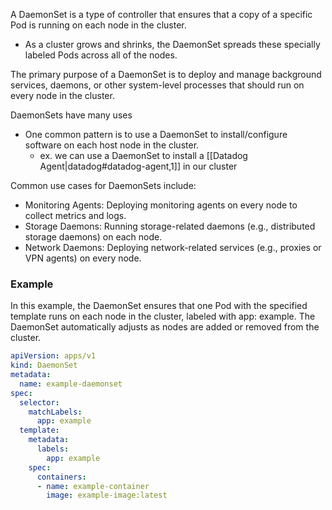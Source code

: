 
A DaemonSet is a type of controller that ensures that a copy of a specific Pod is running on each node in the cluster. 
- As a cluster grows and shrinks, the DaemonSet spreads these specially labeled Pods across all of the nodes.

The primary purpose of a DaemonSet is to deploy and manage background services, daemons, or other system-level processes that should run on every node in the cluster.

DaemonSets have many uses
- One common pattern is to use a DaemonSet to install/configure software on each host node in the cluster.
  - ex. we can use a DaemonSet to install a [[Datadog Agent|datadog#datadog-agent,1]] in our cluster

Common use cases for DaemonSets include:
- Monitoring Agents: Deploying monitoring agents on every node to collect metrics and logs.
- Storage Daemons: Running storage-related daemons (e.g., distributed storage daemons) on each node.
- Network Daemons: Deploying network-related services (e.g., proxies or VPN agents) on every node.

### Example
In this example, the DaemonSet ensures that one Pod with the specified template runs on each node in the cluster, labeled with app: example. The DaemonSet automatically adjusts as nodes are added or removed from the cluster.

```yml
apiVersion: apps/v1
kind: DaemonSet
metadata:
  name: example-daemonset
spec:
  selector:
    matchLabels:
      app: example
  template:
    metadata:
      labels:
        app: example
    spec:
      containers:
      - name: example-container
        image: example-image:latest
```